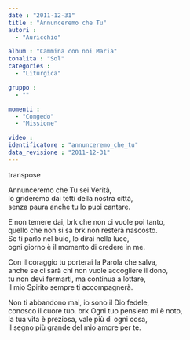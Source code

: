 ```yaml
---
date : "2011-12-31"
title : "Annunceremo che Tu"
autori : 
  - "Auricchio"

album : "Cammina con noi Maria"
tonalita : "Sol"
categories : 
  - "Liturgica"

gruppo : 
  - ""

momenti : 
  - "Congedo"
  - "Missione"

video : 
identificatore : "annunceremo_che_tu"
data_revisione : "2011-12-31"
---
```

  
transpose  
  
 Annunceremo che Tu sei Verità,   
lo grideremo dai tetti della nostra città,   
senza paura anche tu  lo puoi cantare.  
  
  
 E non temere dai,  brk che non ci vuole poi tanto,   
quello che non si sa  brk non resterà nascosto.   
Se ti parlo nel buio, lo dirai nella luce,  
ogni giorno è il momento di credere in me.  
  
  
  
 Con il coraggio tu  porterai la Parola che salva,    
anche se ci sarà  chi non vuole accogliere il dono,    
tu non devi fermarti, ma continua a lottare,   
il mio Spirito sempre ti accompagnerà.  
  
  
  
 Non ti abbandono mai,  io sono il Dio fedele,   
conosco il cuore tuo.  brk Ogni tuo pensiero mi è noto,    
la tua vita è preziosa, vale più di ogni cosa,  
il segno più grande del mio amore per te.  
  
  
  
